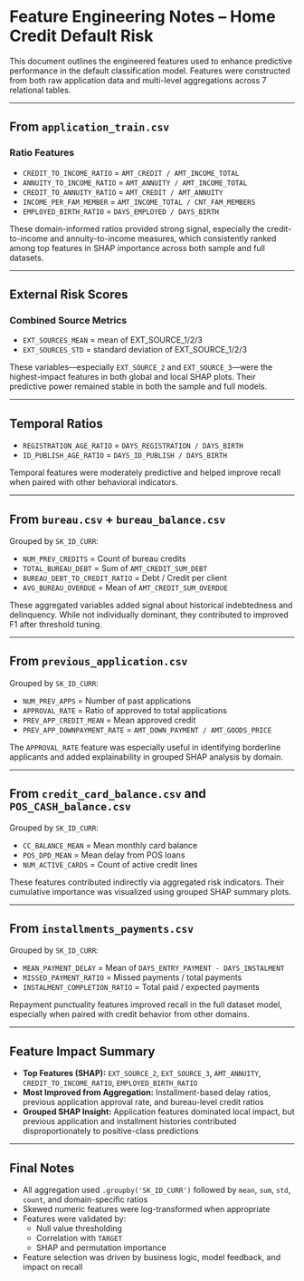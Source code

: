 # Feature Engineering Notes – Home Credit Default Risk

This document outlines the engineered features used to enhance predictive performance in the default classification model. Features were constructed from both raw application data and multi-level aggregations across 7 relational tables.

---

## From `application_train.csv`

### Ratio Features
- `CREDIT_TO_INCOME_RATIO` = `AMT_CREDIT / AMT_INCOME_TOTAL`  
- `ANNUITY_TO_INCOME_RATIO` = `AMT_ANNUITY / AMT_INCOME_TOTAL`  
- `CREDIT_TO_ANNUITY_RATIO` = `AMT_CREDIT / AMT_ANNUITY`  
- `INCOME_PER_FAM_MEMBER` = `AMT_INCOME_TOTAL / CNT_FAM_MEMBERS`  
- `EMPLOYED_BIRTH_RATIO` = `DAYS_EMPLOYED / DAYS_BIRTH`  

These domain-informed ratios provided strong signal, especially the credit-to-income and annuity-to-income measures, which consistently ranked among top features in SHAP importance across both sample and full datasets.

---

## External Risk Scores

### Combined Source Metrics
- `EXT_SOURCES_MEAN` = mean of EXT_SOURCE_1/2/3  
- `EXT_SOURCES_STD` = standard deviation of EXT_SOURCE_1/2/3  

These variables—especially `EXT_SOURCE_2` and `EXT_SOURCE_3`—were the highest-impact features in both global and local SHAP plots. Their predictive power remained stable in both the sample and full models.

---

## Temporal Ratios

- `REGISTRATION_AGE_RATIO` = `DAYS_REGISTRATION / DAYS_BIRTH`  
- `ID_PUBLISH_AGE_RATIO` = `DAYS_ID_PUBLISH / DAYS_BIRTH`  

Temporal features were moderately predictive and helped improve recall when paired with other behavioral indicators.

---

## From `bureau.csv` + `bureau_balance.csv`

Grouped by `SK_ID_CURR`:
- `NUM_PREV_CREDITS` = Count of bureau credits  
- `TOTAL_BUREAU_DEBT` = Sum of `AMT_CREDIT_SUM_DEBT`  
- `BUREAU_DEBT_TO_CREDIT_RATIO` = Debt / Credit per client  
- `AVG_BUREAU_OVERDUE` = Mean of `AMT_CREDIT_SUM_OVERDUE`  

These aggregated variables added signal about historical indebtedness and delinquency. While not individually dominant, they contributed to improved F1 after threshold tuning.

---

## From `previous_application.csv`

Grouped by `SK_ID_CURR`:
- `NUM_PREV_APPS` = Number of past applications  
- `APPROVAL_RATE` = Ratio of approved to total applications  
- `PREV_APP_CREDIT_MEAN` = Mean approved credit  
- `PREV_APP_DOWNPAYMENT_RATE` = `AMT_DOWN_PAYMENT / AMT_GOODS_PRICE`  

The `APPROVAL_RATE` feature was especially useful in identifying borderline applicants and added explainability in grouped SHAP analysis by domain.

---

## From `credit_card_balance.csv` and `POS_CASH_balance.csv`

Grouped by `SK_ID_CURR`:
- `CC_BALANCE_MEAN` = Mean monthly card balance  
- `POS_DPD_MEAN` = Mean delay from POS loans  
- `NUM_ACTIVE_CARDS` = Count of active credit lines  

These features contributed indirectly via aggregated risk indicators. Their cumulative importance was visualized using grouped SHAP summary plots.

---

## From `installments_payments.csv`

Grouped by `SK_ID_CURR`:
- `MEAN_PAYMENT_DELAY` = Mean of `DAYS_ENTRY_PAYMENT - DAYS_INSTALMENT`  
- `MISSED_PAYMENT_RATIO` = Missed payments / total payments  
- `INSTALMENT_COMPLETION_RATIO` = Total paid / expected payments  

Repayment punctuality features improved recall in the full dataset model, especially when paired with credit behavior from other domains.

---

## Feature Impact Summary

- **Top Features (SHAP):** `EXT_SOURCE_2`, `EXT_SOURCE_3`, `AMT_ANNUITY`, `CREDIT_TO_INCOME_RATIO`, `EMPLOYED_BIRTH_RATIO`
- **Most Improved from Aggregation:** Installment-based delay ratios, previous application approval rate, and bureau-level credit ratios
- **Grouped SHAP Insight:** Application features dominated local impact, but previous application and installment histories contributed disproportionately to positive-class predictions

---

## Final Notes

- All aggregation used `.groupby('SK_ID_CURR')` followed by `mean`, `sum`, `std`, `count`, and domain-specific ratios
- Skewed numeric features were log-transformed when appropriate
- Features were validated by:
  - Null value thresholding
  - Correlation with `TARGET`
  - SHAP and permutation importance
- Feature selection was driven by business logic, model feedback, and impact on recall

